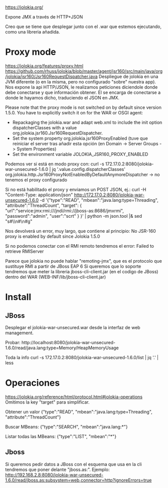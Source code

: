 https://jolokia.org/

Expone JMX a través de HTTP+JSON

Creo que se tiene que desplegar junto con el .war que estemos ejecutando, como una libreria añadida.

# Proxy mode
https://jolokia.org/features/proxy.html
https://github.com/rhuss/jolokia/blob/master/agent/jsr160/src/main/java/org/jolokia/jsr160/Jsr160RequestDispatcher.java
Despliegue de jolokia en una JVM diferente (o en la misma, pero no configurado "sobre" nuestra app).
Nos expone la api HTTP/JSON, le realizamos peticiones diciendole donde debe conectarse y que información obtener.
El se encarga de conectarse a donde le hayamos dicho, traduciendo el JSON en JMX.


Please note that the proxy mode is not switched on by default since version 1.5.0. You have to explicitly switch it on for the WAR or OSGI agent:
  - Repackaging the jolokia.war and adapt web.xml to include the init option dispatcherClasses with a value org.jolokia.jsr160.Jsr160RequestDispatcher.
  - Set the system property org.jolokia.jsr160ProxyEnabled (tuve que reiniciar el server tras añadir esta opción (en Domain -> Server Groups -> System Properties)
  - Set the environment variable JOLOKIA_JSR160_PROXY_ENABLED

Podemos ver si está en modo proxy con:
curl -s 172.17.0.2:8080/jolokia-war-unsecured-1.6.0 | jq '.value.config.dispatcherClasses'
org.jolokia.http.Jsr160ProxyNotEnabledByDefaultAnymoreDispatcher -> no tenemos el proxy configurado

Si no está habilitado el proxy y enviamos un POST JSON, ej.:
curl -H "Content-Type: application/json" http://172.17.0.2:8080/jolokia-war-unsecured-1.6.0 -d '{"type":"READ", "mbean":"java.lang:type=Threading", "attribute":"ThreadCount", "target": { "url":"service:jmx:rmi:///jndi/rmi://jboss-as:8686/jmxrmi", "password":"admin", "user":"scrt" } }' | python -m json.tool |& sed "s#\\\n#\n#g"

Nos devolverá un error, muy largo, que contiene al principio: No JSR-160 proxy is enabled by default since Jolokia 1.5.0


Si no podemos conectar con el RMI remoto tendremos el error:
Failed to retrieve RMIServer


Parece que jolokia no puede hablar "remoting-jmx", que es el protocolo que sustituye RMI a partir de JBoss EAP 6
Si queremos que lo soporte tendremos que meter la libreria jboss-cli-client.jar (en el codigo de JBoss) dentro del WAR (WEB-INF/lib/jboss-cli-client.jar)


# Install
## JBoss
Desplegar el jolokia-war-unsecured.war desde la interfaz de web management.

Probar:
http://localhost:8080/jolokia-war-unsecured-1.6.0/read/java.lang:type=Memory/HeapMemoryUsage

Toda la info
curl -s 172.17.0.2:8080/jolokia-war-unsecured-1.6.0/list | jq '.' | less



# Operaciones
https://jolokia.org/reference/html/protocol.html#jolokia-operations
Omitimos la key "target" para simplificar.

Obtener un valor
{"type":"READ", "mbean":"java.lang:type=Threading", "attribute":"ThreadCount"}

Buscar MBeans:
{"type":"SEARCH", "mbean":"java.lang:*"}

Listar todas las MBeans:
{"type":"LIST", "mbean":"*"}


## Jboss
Si queremos pedir datos a JBoss con el esquema que usa en la cli tendremos que poner delante "jboss.as:".
Ejemplo:
http://192.168.2.8:8080/jolokia-war-unsecured-1.6.0/read/jboss.as:subsystem=web,connector=http?ignoreErrors=true<Paste>
